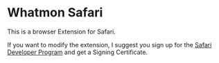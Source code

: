 # Whatmon Safari

This is a browser Extension for Safari.

If you want to modify the extension, I suggest you sign up for the [Safari
Developer Program](http://developer.apple.com/safari/) and get a Signing
Certificate.

